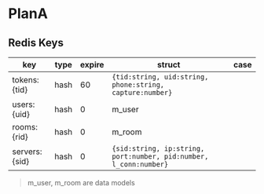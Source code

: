 # PlanA


## Redis Keys

|key|type|expire|struct|case
----|----|------|-------|----
tokens:{tid}|hash|60|```{tid:string, uid:string, phone:string, capture:number}```
users:{uid}|hash|0|m_user|
rooms:{rid}|hash|0|m_room|
servers:{sid}|hash|0|```{sid:string, ip:string, port:number, pid:number,  l_conn:number}```|

> m_user, m_room are data models